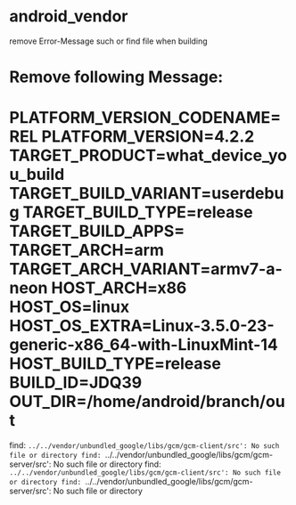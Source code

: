 android_vendor
==============

remove Error-Message such or find file when building

Remove following Message:
============================================
PLATFORM_VERSION_CODENAME=REL
PLATFORM_VERSION=4.2.2
TARGET_PRODUCT=what_device_you_build
TARGET_BUILD_VARIANT=userdebug
TARGET_BUILD_TYPE=release
TARGET_BUILD_APPS=
TARGET_ARCH=arm
TARGET_ARCH_VARIANT=armv7-a-neon
HOST_ARCH=x86
HOST_OS=linux
HOST_OS_EXTRA=Linux-3.5.0-23-generic-x86_64-with-LinuxMint-14
HOST_BUILD_TYPE=release
BUILD_ID=JDQ39
OUT_DIR=/home/android/branch/out
============================================
find: `../../vendor/unbundled_google/libs/gcm/gcm-client/src': No such file or directory
find: `../../vendor/unbundled_google/libs/gcm/gcm-server/src': No such file or directory
find: `../../vendor/unbundled_google/libs/gcm/gcm-client/src': No such file or directory
find: `../../vendor/unbundled_google/libs/gcm/gcm-server/src': No such file or directory
 
